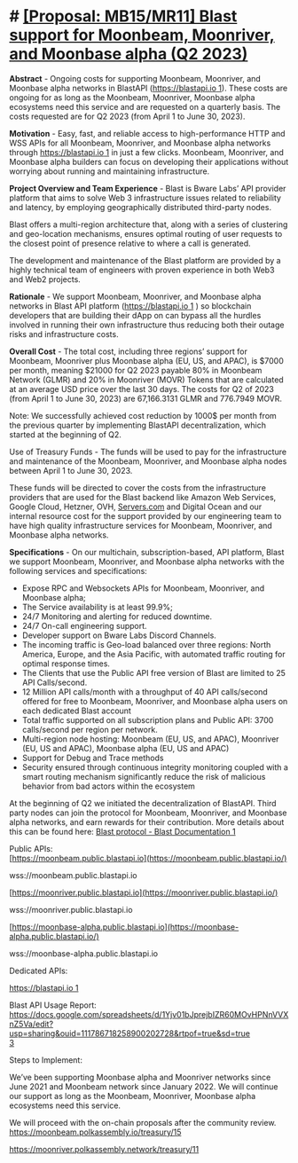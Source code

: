 ﻿# # [[Proposal: MB15/MR11] Blast support for Moonbeam, Moonriver, and Moonbase alpha (Q2 2023)](https://forum.moonbeam.foundation/t/proposal-mb15-mr11-blast-support-for-moonbeam-moonriver-and-moonbase-alpha-q2-2023/1055)

**Abstract** - Ongoing costs for supporting Moonbeam, Moonriver, and Moonbase alpha networks in BlastAPI ([https://blastapi.io  1](https://blastapi.io/)). These costs are ongoing for as long as the Moonbeam, Moonriver, Moonbase alpha ecosystems need this service and are requested on a quarterly basis. The costs requested are for Q2 2023 (from April 1 to June 30, 2023).

**Motivation** - Easy, fast, and reliable access to high-performance HTTP and WSS APIs for all Moonbeam, Moonriver, and Moonbase alpha networks through  [https://blastapi.io  1](https://blastapi.io/)  in just a few clicks. Moonbeam, Moonriver, and Moonbase alpha builders can focus on developing their applications without worrying about running and maintaining infrastructure.

**Project Overview and Team Experience** - Blast is Bware Labs’ API provider platform that aims to solve Web 3 infrastructure issues related to reliability and latency, by employing geographically distributed third-party nodes.

Blast offers a multi-region architecture that, along with a series of clustering and geo-location mechanisms, ensures optimal routing of user requests to the closest point of presence relative to where a call is generated.

The development and maintenance of the Blast platform are provided by a highly technical team of engineers with proven experience in both Web3 and Web2 projects.

**Rationale** - We support Moonbeam, Moonriver, and Moonbase alpha networks in Blast API platform ([https://blastapi.io  1](https://blastapi.io/)  ) so blockchain developers that are building their dApp on can bypass all the hurdles involved in running their own infrastructure thus reducing both their outage risks and infrastructure costs.

**Overall Cost** - The total cost, including three regions’ support for Moonbeam, Moonriver plus Moonbase alpha (EU, US, and APAC), is $7000 per month, meaning $21000 for Q2 2023 payable 80% in Moonbeam Network (GLMR) and 20% in Moonriver (MOVR) Tokens that are calculated at an average USD price over the last 30 days. The costs for Q2 of 2023 (from April 1 to June 30, 2023) are 67,166.3131 GLMR and 776.7949 MOVR.

Note: We successfully achieved cost reduction by 1000$ per month from the previous quarter by implementing BlastAPI decentralization, which started at the beginning of Q2.

Use of Treasury Funds - The funds will be used to pay for the infrastructure and maintenance of the Moonbeam, Moonriver, and Moonbase alpha nodes between April 1 to June 30, 2023.

These funds will be directed to cover the costs from the infrastructure providers that are used for the Blast backend like Amazon Web Services, Google Cloud, Hetzner, OVH,  [Servers.com](http://servers.com/)  and Digital Ocean and our internal resource cost for the support provided by our engineering team to have high quality infrastructure services for Moonbeam, Moonriver, and Moonbase alpha networks.

**Specifications** - On our multichain, subscription-based, API platform, Blast we support Moonbeam, Moonriver, and Moonbase alpha networks with the following services and specifications:

-   Expose RPC and Websockets APIs for Moonbeam, Moonriver, and Moonbase alpha;
-   The Service availability is at least 99.9%;
-   24/7 Monitoring and alerting for reduced downtime.
-   24/7 On-call engineering support.
-   Developer support on Bware Labs Discord Channels.
-   The incoming traffic is Geo-load balanced over three regions: North America, Europe, and the Asia Pacific, with automated traffic routing for optimal response times.
-   The Clients that use the Public API free version of Blast are limited to 25 API Calls/second.
-   12 Million API calls/month with a throughput of 40 API calls/second offered for free to Moonbeam, Moonriver, and Moonbase alpha users on each dedicated Blast account
-   Total traffic supported on all subscription plans and Public API: 3700 calls/second per region per network.
-   Multi-region node hosting: Moonbeam (EU, US, and APAC), Moonriver (EU, US and APAC), Moonbase alpha (EU, US and APAC)
-   Support for Debug and Trace methods
-   Security ensured through continuous integrity monitoring coupled with a smart routing mechanism significantly reduce the risk of malicious behavior from bad actors within the ecosystem

At the beginning of Q2 we initiated the decentralization of BlastAPI. Third party nodes can join the protocol for Moonbeam, Moonriver, and Moonbase alpha networks, and earn rewards for their contribution. More details about this can be found here: [Blast protocol - Blast Documentation 1](https://docs.blastapi.io/blast-protocol)

Public APIs:  
[https://moonbeam.public.blastapi.io](https://moonbeam.public.blastapi.io/)

wss://moonbeam.public.blastapi.io

[https://moonriver.public.blastapi.io](https://moonriver.public.blastapi.io/)

wss://moonriver.public.blastapi.io

[https://moonbase-alpha.public.blastapi.io](https://moonbase-alpha.public.blastapi.io/)

wss://moonbase-alpha.public.blastapi.io

Dedicated APIs:

[https://blastapi.io  1](https://blastapi.io/)

Blast API Usage Report:  
[https://docs.google.com/spreadsheets/d/1Yjv01bJprejbIZR60MOvHPNnVVXnZ5Va/edit?usp=sharing&ouid=111786718258900202728&rtpof=true&sd=true  
3](https://docs.google.com/spreadsheets/d/1Yjv01bJprejbIZR60MOvHPNnVVXnZ5Va/edit?usp=sharing&ouid=111786718258900202728&rtpof=true&sd=true)

Steps to Implement:

We’ve been supporting Moonbase alpha and Moonriver networks since June 2021 and Moonbeam network since January 2022. We will continue our support as long as the Moonbeam, Moonriver, Moonbase alpha ecosystems need this service.

We will proceed with the on-chain proposals after the community review.
https://moonbeam.polkassembly.io/treasury/15

https://moonriver.polkassembly.network/treasury/11
